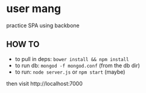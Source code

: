 user mang
=========
practice SPA using backbone

HOW TO
------
* to pull in deps:  `bower install && npm install`
* to run db:  `mongod -f mongod.conf` (from the db dir)
* to run:  `node server.js` 
    or `npm start` (maybe)

then visit http://localhost:7000
